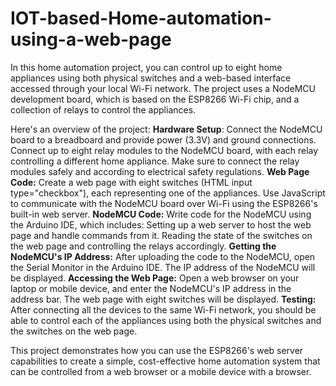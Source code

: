 # IOT-based-Home-automation-using-a-web-page
In this home automation project, you can control up to eight home appliances using both physical switches and a web-based interface accessed through your local Wi-Fi network. The project uses a NodeMCU development board, which is based on the ESP8266 Wi-Fi chip, and a collection of relays to control the appliances.

Here's an overview of the project:
**Hardware Setup**:
Connect the NodeMCU board to a breadboard and provide power (3.3V) and ground connections.
Connect up to eight relay modules to the NodeMCU board, with each relay controlling a different home appliance. Make sure to connect the relay modules safely and according to electrical safety regulations.
**Web Page Code:**
Create a web page with eight switches (HTML input type="checkbox"), each representing one of the appliances.
Use JavaScript to communicate with the NodeMCU board over Wi-Fi using the ESP8266's built-in web server.
**NodeMCU Code:**
Write code for the NodeMCU using the Arduino IDE, which includes:
Setting up a web server to host the web page and handle commands from it.
Reading the state of the switches on the web page and controlling the relays accordingly.
**Getting the NodeMCU's IP Address:**
After uploading the code to the NodeMCU, open the Serial Monitor in the Arduino IDE. The IP address of the NodeMCU will be displayed.
**Accessing the Web Page:**
Open a web browser on your laptop or mobile device, and enter the NodeMCU's IP address in the address bar.
The web page with eight switches will be displayed.
**Testing:**
After connecting all the devices to the same Wi-Fi network, you should be able to control each of the appliances using both the physical switches and the switches on the web page.


This project demonstrates how you can use the ESP8266's web server capabilities to create a simple, cost-effective home automation system that can be controlled from a web browser or a mobile device with a browser.
